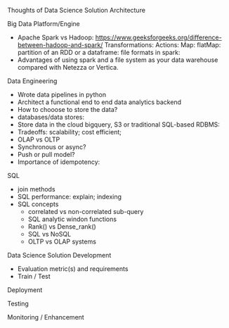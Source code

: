 Thoughts of Data Science Solution Architecture

Big Data Platform/Engine
* Apache Spark vs Hadoop: https://www.geeksforgeeks.org/difference-between-hadoop-and-spark/ 
  Transformations: 
  Actions: 
  Map: 
  flatMap: 
  partition of an RDD or a dataframe: 
  file formats in spark: 
* Advantages of using spark and a file system as your data warehouse compared with Netezza or Vertica. 

Data Engineering 
* Wrote data pipelines in python 
* Architect a functional end to end data analytics backend 
* How to chooose to store the data? 
* databases/data stores: 
* Store data in the cloud bigquery, S3 or traditional SQL-based RDBMS: 
* Tradeoffs: scalability; cost efficient; 
* OLAP vs OLTP 
* Synchronous or async? 
* Push or pull model? 
* Importance of idempotency: 


SQL 
* join methods 
* SQL performance: explain; indexing
* SQL concepts
  * correlated vs non-correlated sub-query 
  * SQL analytic windon functions
  * Rank() vs Dense_rank()
  * SQL vs NoSQL
  * OLTP vs OLAP systems

Data Science Solution Development 
* Evaluation metric(s) and requirements 
* Train / Test

Deployment 

Testing 

Monitoring / Enhancement 


